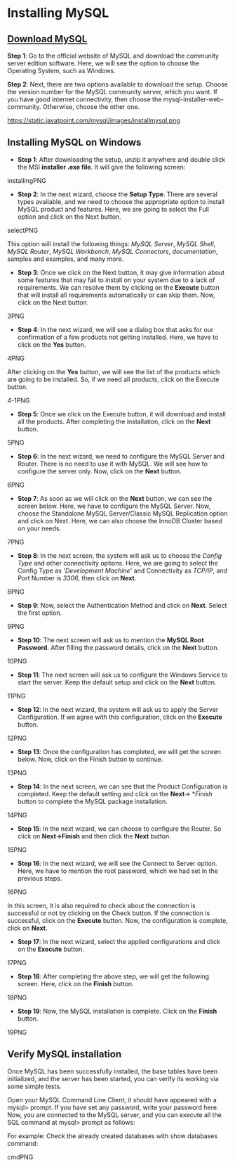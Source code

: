 # Installing MySQL

## [Download MySQL](https://dev.mysql.com/downloads/installer/)
**Step 1**: Go to the official website of MySQL and download the community server edition software. Here, we will see the option to choose the Operating System, such as Windows.

**Step 2**: Next, there are two options available to download the setup. Choose the version number for the MySQL community server, which you want. If you have good internet connectivity, then choose the mysql-installer-web-community. Otherwise, choose the other one.

https://static.javatpoint.com/mysql/images/installmysql.png

## Installing MySQL on Windows
* **Step 1**: After downloading the setup, unzip it anywhere and double click the MSI **installer .exe file**. It will give the following screen:

installingPNG

* **Step 2**: In the next wizard, choose the **Setup Type**. There are several types available, and we need to choose the appropriate option to install MySQL product and features. Here, we are going to select the Full option and click on the Next button.

selectPNG

This option will install the following things: *MySQL Server*, *MySQL Shell*, *MySQL Router*, *MySQL Workbench*, *MySQL Connectors*, *documentation*, samples and examples, and many more.

* **Step 3**: Once we click on the Next button, it may give information about some features that may fail to install on your system due to a lack of requirements. We can resolve them by clicking on the **Execute** button that will install all requirements automatically or can skip them. Now, click on the Next button.

3PNG

* **Step 4**: In the next wizard, we will see a dialog box that asks for our confirmation of a few products not getting installed. Here, we have to click on the **Yes** button.

4PNG

After clicking on the **Yes** button, we will see the list of the products which are going to be installed. So, if we need all products, click on the Execute button.

4-1PNG

* **Step 5**: Once we click on the Execute button, it will download and install all the products. After completing the installation, click on the **Next** button.

5PNG

* **Step 6**: In the next wizard, we need to configure the MySQL Server and Router. There is no need to use it with MySQL. We will see how to configure the server only. Now, click on the **Next** button.

6PNG

* **Step 7**: As soon as we will click on the **Next** button, we can see the screen below. Here, we have to configure the MySQL Server. Now, choose the Standalone MySQL Server/Classic MySQL Replication option and click on Next. Here, we can also choose the InnoDB Cluster based on your needs.

7PNG


* **Step 8**: In the next screen, the system will ask us to choose the *Config Type* and other connectivity options. Here, we are going to select the Config Type as '*Development Machine*' and Connectivity as *TCP/IP*, and Port Number is *3306*, then click on **Next**.

8PNG


* **Step 9**: Now, select the Authentication Method and click on **Next**. Select the first option.

9PNG

* **Step 10**: The next screen will ask us to mention the **MySQL Root Password**. After filling the password details, click on the **Next** button.

10PNG

* **Step 11**: The next screen will ask us to configure the Windows Service to start the server. Keep the default setup and click on the **Next** button.

11PNG   

* **Step 12**: In the next wizard, the system will ask us to apply the Server Configuration. If we agree with this configuration, click on the **Execute** button.

12PNG

* **Step 13**: Once the configuration has completed, we will get the screen below. Now, click on the Finish button to continue.

13PNG

* **Step 14**: In the next screen, we can see that the Product Configuration is completed. Keep the default setting and click on the **Next**-> **Finish* button to complete the MySQL package installation.

14PNG

* **Step 15**: In the next wizard, we can choose to configure the Router. So click on **Next->Finish** and then click the **Next** button.

15PNG

* **Step 16**: In the next wizard, we will see the Connect to Server option. Here, we have to mention the root password, which we had set in the previous steps.

16PNG

In this screen, it is also required to check about the connection is successful or not by clicking on the Check button. If the connection is successful, click on the **Execute** button. Now, the configuration is complete, click on **Next**.

* **Step 17**: In the next wizard, select the applied configurations and click on the **Execute** button.

17PNG

* **Step 18**: After completing the above step, we will get the following screen. Here, click on the **Finish** button.

18PNG

* **Step 19**: Now, the MySQL installation is complete. Click on the **Finish** button.

19PNG



## Verify MySQL installation

Once MySQL has been successfully installed, the base tables have been initialized, and the server has been started, you can verify its working via some simple tests.

Open your MySQL Command Line Client; it should have appeared with a mysql> prompt. If you have set any password, write your password here. Now, you are connected to the MySQL server, and you can execute all the SQL command at mysql> prompt as follows:

For example: Check the already created databases with show databases command:

cmdPNG